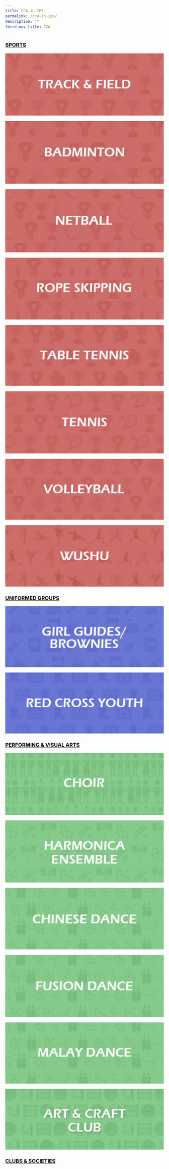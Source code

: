 ```yaml
---
title: CCA in IPS
permalink: /cca-in-ips/
description: ""
third_nav_title: CCA
---
```

<h3 style="color:black" align="left"><u>SPORTS</u></h3>

[![Track & Field CCA](/images/Track%20&%20Field%20CCA.jpg)](https://sites.google.com/moe.edu.sg/ips-tnf-cca/home)

[![Badminton CCA](/images/Badminton%20CCA.jpg)](https://sites.google.com/moe.edu.sg/ips-bmt-cca/home)

[![Netball CCA](/images/Netball%20CCA.jpg)](https://sites.google.com/moe.edu.sg/ips-ntb-cca/home)

[![Rope Skipping CCA](/images/Rope%20Skipping%20CCA.jpg)](https://sites.google.com/moe.edu.sg/ips-rpsp-cca/home)

[![Table Tennis CCA](/images/Table%20Tennis%20CCA.jpg)](https://sites.google.com/moe.edu.sg/ips-tbtn-cca/home)

[![Tennis CCA](/images/Tennis%20CCA.jpg)](https://sites.google.com/moe.edu.sg/ips-tennis-cca/home)

[![Volleyball CCA](/images/Volleyball%20CCA.jpg)](https://sites.google.com/moe.edu.sg/ips-vb-cca/home)

[![Wushu CCA](/images/Wushu%20CCA.jpg)](https://sites.google.com/moe.edu.sg/ips-ws-cca/home)

<h3 style="color:black" align="left"><u>UNIFORMED GROUPS</u></h3>

[![Girl Guides/Brownies CCA](/images/Girl%20Guides%20and%20Brownies%20CCA.jpg)](https://sites.google.com/moe.edu.sg/ips-gg-b-cca/home)

[![Red Cross Youth CCA](/images/Red%20Cross%20Youth%20CCA.jpg)](https://sites.google.com/moe.edu.sg/ips-rcy-cca/home)

<h3 style="color:black" align="left"><u>PERFORMING & VISUAL ARTS</u></h3>

[![Choir CCA](/images/Choir%20CCA.jpg)](https://sites.google.com/moe.edu.sg/ips-choir-cca/home)

[![Harmonica Ensemble CCA](/images/Harmonica%20Ensemble%20CCA.jpg)](https://sites.google.com/moe.edu.sg/ips-he-cca/home)

[![Chinese Dance CCA](/images/Chinese%20Dance%20CCA.jpg)](https://sites.google.com/moe.edu.sg/ips-chinese-dance-cca/home)

[![Fusion Dance CCA](/images/Fusion%20Dance%20CCA.jpg)](https://sites.google.com/moe.edu.sg/ips-fusion-dance-cca/home)

[![Malay Dance CCA](/images/Malay%20Dance%20CCA.jpg)](https://sites.google.com/moe.edu.sg/ips-malay-dance-cca/home)

[![Art & Craft Club CCA](/images/Art%20&%20Craft%20Club%20CCA.jpg)](https://sites.google.com/moe.edu.sg/ips-ancc-cca/home)

<h3 style="color:black" align="left"><u>CLUBS & SOCIETIES</u></h3>